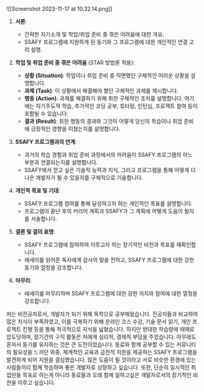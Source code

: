 ![[Screenshot 2023-11-17 at 10.32.14.png]]
1. **서론**:
   - 간략한 자기소개 및 학업/취업 준비 중 겪은 어려움에 대한 개요.
   - SSAFY 프로그램에 지원하게 된 동기와 그 프로그램에 대한 개인적인 연결 고리 설명.

2. **학업 및 취업 준비 중 겪은 어려움** (STAR 방법론 적용):
   - **상황 (Situation)**: 학업이나 취업 준비 중 직면했던 구체적인 어려운 상황을 설명합니다.
   - **과제 (Task)**: 이 상황에서 해결해야 했던 구체적인 과제를 제시합니다.
   - **행동 (Action)**: 과제를 해결하기 위해 취한 구체적인 조치를 설명합니다. 여기에는 자기주도적 학습, 추가적인 코딩 공부, 튜터링, 인턴십, 프로젝트 참여 등이 포함될 수 있습니다.
   - **결과 (Result)**: 취한 행동의 결과와 그것이 어떻게 당신의 학습이나 취업 준비에 긍정적인 영향을 미쳤는지를 설명합니다.

3. **SSAFY 프로그램과의 연계**:
   - 과거의 학습 경험과 취업 준비 과정에서의 어려움이 SSAFY 프로그램의 어느 부분과 연결되는지를 설명합니다.
   - SSAFY에서 얻고 싶은 기술적 능력과 지식, 그리고 프로그램을 통해 어떻게 더 나은 개발자가 될 수 있을지를 구체적으로 기술합니다.

4. **개인적 목표 및 기대**:
   - SSAFY 프로그램 참여를 통해 달성하고자 하는 개인적인 목표를 설명합니다.
   - 프로그램이 끝난 후의 커리어 계획과 SSAFY가 그 계획에 어떻게 도움이 될지를 서술합니다.

5. **결론 및 결의 표명**:
   - SSAFY 프로그램에 참여하여 이루고자 하는 장기적인 비전과 목표를 재확인합니다.
   - 에세이를 읽어준 독자에게 감사의 말을 전하고, SSAFY 프로그램에 대한 강한 동기와 열정을 강조합니다.

1. **마무리**:
   - 에세이를 마무리하며 SSAFY 프로그램에 대한 강한 의지와 참여에 대한 열정을 강조합니다.



저는 비전공자로서, 개발자가 되기 위해 독학으로 공부해왔습니다. 전공자들과 비교하여 많은 지식이 부족하였고, 이를 극복하기 위해 온라인 코스 수강, 기술 문서 읽기, 개인 프로젝트 진행 등을 통해 적극적으로 지식을 넓혔습니다. 하지만 방대한 학습량에 때때로 압도당하며, 장기간의 구직 활동은 저에게 심리적, 경제적 부담을 주었습니다. 아무래도 혼자서 동기를 유지하는 것은 큰 도전이었습니다. 동료와 함께 공부할 수 있는 커뮤니티의 필요성을 느끼던 와중, 체계적인 교육과 금전적 지원을 제공하는 SSAFY 프로그램을 발견하게 되어 지원을 결심했습니다. 많은 도움이 될 것이라고 서로 비슷한 환경에 있는 사람들끼리 함께 학습하며 좋은 개발자로 성장하고 싶습니다. 또한, 단순히 일시적인 취업만을 목표로 하는게 아니라 동료들과 오래 함께 일하고싶은 개발자로서의 장기적인 비전을 이루고 싶습니다. 
